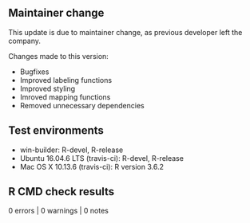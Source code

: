 ## Maintainer change

This update is due to maintainer change, as previous
developer left the company.

Changes made to this version:
* Bugfixes
* Improved labeling functions
* Improved styling
* Imroved mapping functions
* Removed unnecessary dependencies

## Test environments
* win-builder: R-devel, R-release
* Ubuntu 16.04.6 LTS (travis-ci): R-devel, R-release
* Mac OS X 10.13.6 (travis-ci): R version 3.6.2

## R CMD check results

0 errors | 0 warnings | 0 notes
